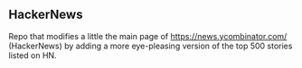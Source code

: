## HackerNews

Repo that modifies a little the main page of https://news.ycombinator.com/ (HackerNews) by adding a more eye-pleasing version of the top 500 stories listed on HN.
